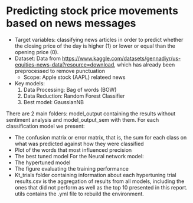 # Predicting stock price movements based on news messages

* Target variables: classifying news articles in order to predict whether the closing price of the day is higher (1) or lower or equal than the opening price (0).
* Dataset: Data from https://www.kaggle.com/datasets/gennadiyr/us-equities-news-data?resource=download, which has already been preprocessed to remove punctuation
    * Scope: Apple stock (AAPL) relateed news 
* Key models:
    1. Data Processing: Bag of words (BOW)
    2. Data Reduction: Random Forest Classifier
    3. Best model: GaussianNB

There are 2 main folders: model_output containing the results without sentiment analysis and model_output_sem with them.
For each classification model we present:
* The confusion matrix or error matrix, that is, the sum for each class on what was predicted against how they were classified
* Plot of the words that most influenced precision
* The best tuned model
For the Neural network model:
* The hypertuned model
* The figure evaluating the training performance
* Kt_trials folder containing information about each hypertuning trial
results.csv is the aggregation of results from all models, including the ones that did not perform as well as the top 10 presented in this report.
utils contains the .yml file to rebuild the environment.

